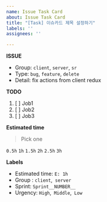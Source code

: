 ```yaml
---
name: Issue Task Card
about: Issue Task Card
title: "[Task] 이슈카드 제목 설정하기"
labels: ''
assignees: ''

---
```


**ISSUE**
- Group: ```client```, ```server```, ```sr```
- Type: ```bug```, ```feature```, ```delete```
- Detail: fix actions from client redux

**TODO**
1. [ ] Job1
2. [ ] Job2
3. [ ] Job3

**Estimated time**
> Pick one

```0.5h```
```1h```
```1.5h```
```2h```
```2.5h```
```3h```

**Labels**
- Estimated time: ```E: 1h```
- Group : ```client```,``` server```
- Sprint: ```Sprint__NUMBER__```
- Urgency: ```High```,``` Middle```,``` Low```

